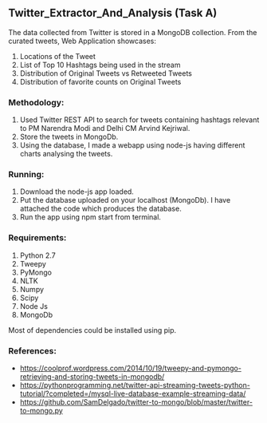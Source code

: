 ## Twitter_Extractor_And_Analysis (Task A)

The data collected from Twitter is stored in a MongoDB collection. From the curated tweets, Web Application showcases:
1. Locations of the Tweet 
2. List of Top 10 Hashtags being used in the stream
3. Distribution of Original Tweets vs Retweeted Tweets
4. Distribution of favorite counts on Original Tweets


### Methodology:
1. Used Twitter REST API to search for tweets containing hashtags relevant to PM Narendra Modi and Delhi CM Arvind Kejriwal.
2. Store the tweets in MongoDb.
3. Using the database, I made a webapp using node-js having different charts analysing the tweets. 

### Running:
1. Download the node-js app loaded.
2. Put the database uploaded on your localhost (MongoDb). I have attached the code which produces the database.
3. Run the app using npm start from terminal.

### Requirements:
1. Python 2.7 
2. Tweepy 
3. PyMongo  
4. NLTK 
5. Numpy 
6. Scipy 
7. Node Js
8. MongoDb

Most of dependencies could be installed using pip.


### References:
+ https://coolprof.wordpress.com/2014/10/19/tweepy-and-pymongo-retrieving-and-storing-tweets-in-mongodb/
+ https://pythonprogramming.net/twitter-api-streaming-tweets-python-tutorial/?completed=/mysql-live-database-example-streaming-data/
+ https://github.com/SamDelgado/twitter-to-mongo/blob/master/twitter-to-mongo.py

